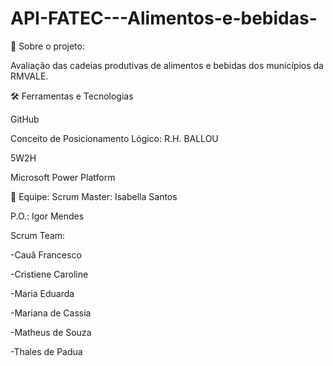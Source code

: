 # API-FATEC---Alimentos-e-bebidas-

🔎 Sobre o projeto:

Avaliação das cadeias produtivas de alimentos e bebidas dos municípios da RMVALE.

🛠️ Ferramentas e Tecnologias

GitHub

Conceito de Posicionamento Lógico: R.H. BALLOU

5W2H

Microsoft Power Platform

👥 Equipe:
Scrum Master: Isabella Santos

P.O.: Igor Mendes

Scrum Team:

-Cauã Francesco

-Cristiene Caroline

-Maria Eduarda

-Mariana de Cassia

-Matheus de Souza

-Thales de Padua 
